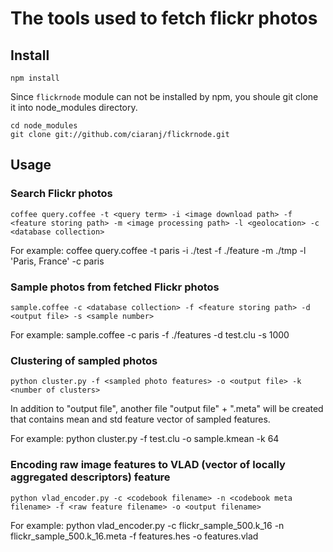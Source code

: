 # The tools used to fetch flickr photos

## Install

    npm install

Since `flickrnode` module can not be installed by npm, you shoule git clone it into node_modules directory.

    cd node_modules
    git clone git://github.com/ciaranj/flickrnode.git

## Usage

### Search Flickr photos

	coffee query.coffee -t <query term> -i <image download path> -f <feature storing path> -m <image processing path> -l <geolocation> -c <database collection>

For example:
	coffee query.coffee -t paris -i ./test -f ./feature -m ./tmp -l 'Paris, France' -c paris

### Sample photos from fetched Flickr photos

	sample.coffee -c <database collection> -f <feature storing path> -d <output file> -s <sample number>
	
For example:
	sample.coffee -c paris -f ./features -d test.clu -s 1000
	
### Clustering of sampled photos

	python cluster.py -f <sampled photo features> -o <output file> -k <number of clusters>
	
In addition to "output file", another file "output file" + ".meta" will be created that contains mean and std feature vector of sampled features.
	
For example:
	python cluster.py -f test.clu -o sample.kmean -k 64

### Encoding raw image features to VLAD (vector of locally aggregated descriptors) feature

	python vlad_encoder.py -c <codebook filename> -n <codebook meta filename> -f <raw feature filename> -o <output filename>
	
For example:
	python vlad_encoder.py -c flickr_sample_500.k_16 -n flickr_sample_500.k_16.meta -f features.hes -o features.vlad

	
	
	